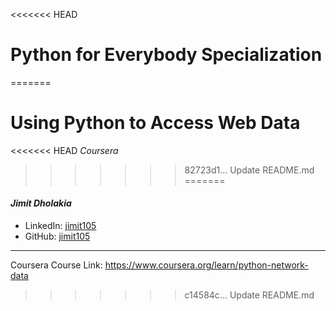 <<<<<<< HEAD
# Python for Everybody Specialization
=======
# Using Python to Access Web Data
<<<<<<< HEAD
*Coursera*
>>>>>>> 82723d1... Update README.md
=======

#### *Jimit Dholakia*

* LinkedIn: [jimit105](https://in.linkedin.com/in/jimit105 "LinkedIn Profile")
* GitHub: [jimit105](https://github.com/jimit105 "GitHub Profile")

---

Coursera Course Link: https://www.coursera.org/learn/python-network-data
>>>>>>> c14584c... Update README.md
